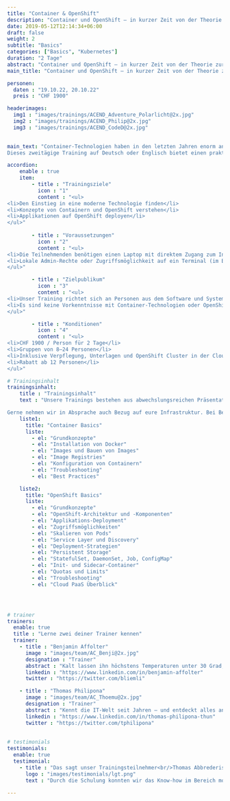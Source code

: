 ```yaml
---
title: "Container & OpenShift"
description: "Container und OpenShift – in kurzer Zeit von der Theorie zur Praxis."
date: 2019-05-12T12:14:34+06:00
draft: false
weight: 2
subtitle: "Basics"
categories: ["Basics", "Kubernetes"]
duration: "2 Tage"
abstract: "Container und OpenShift – in kurzer Zeit von der Theorie zur Praxis."
main_title: "Container und OpenShift – in kurzer Zeit von der Theorie zur Praxis."

personen: 
  daten : "19.10.22, 20.10.22"
  preis : "CHF 1900"

headerimages:
  img1 : "images/trainings/ACEND_Adventure_Polarlicht@2x.jpg"
  img2 : "images/trainings/ACEND_Philip@2x.jpg"
  img3 : "images/trainings/ACEND_CodeD@2x.jpg"
  

main_text: "Container-Technologien haben in den letzten Jahren enorm an Bedeutung gewonnen. Open­Shift bietet basierend auf diesen Technologien – unter anderem Kubernetes – eine umfassende und komfortable Container Plattform-Lösung.\n\n
Dieses zweitägige Training auf Deutsch oder Englisch bietet einen praktischen und klar verständlichen Einstieg in diese Open Source-Technologien. Unsere Trainer kommen aus der Praxis und sind erfahrene OpenShift Administratoren."

accordion:
    enable : true
    item:
        - title : "Trainingsziele"
          icon : "1"
          content : "<ul>
<li>Den Einstieg in eine moderne Technologie finden</li>
<li>Konzepte von Containern und OpenShift verstehen</li>
<li>Applikationen auf OpenShift deployen</li>
</ul>"
 
        - title : "Voraussetzungen"
          icon : "2"
          content : "<ul>
<li>Die Teilnehmenden benötigen einen Laptop mit direktem Zugang zum Internet</li>
<li>Lokale Admin-Rechte oder Zugriffsmöglichkeit auf ein Terminal (im Browser) sind zusätzlich nötig</li>
</ul>"

        - title : "Zielpublikum"
          icon : "3"
          content : "<ul>
<li>Unser Training richtet sich an Personen aus dem Software und System Engineering</li>
<li>Es sind keine Vorkenntnisse mit Container-Technologien oder OpenShift notwendig</li>
</ul>"

        - title : "Konditionen"
          icon : "4"
          content : "<ul>
<li>CHF 1900 / Person für 2 Tage</li>
<li>Gruppen von 8–24 Personen</li>
<li>Inklusive Verpflegung, Unterlagen und OpenShift Cluster in der Cloud</li>
<li>Rabatt ab 12 Personen</li>
</ul>"

# Trainingsinhalt
trainingsinhalt: 
    title : "Trainingsinhalt"
    text : "Unsere Trainings bestehen aus abwechslungsreichen Präsentationen und hands-on Labs, um deren Inhalt auf spannende Art und Weise zu übermitteln. 

Gerne nehmen wir in Absprache auch Bezug auf eure Infrastruktur. Bei Bedarf für weitere Inhalte können wir auf euren Wunsch hin Anpassungen vornehmen."
    liste1:
      title: "Container Basics"
      liste:
        - el: "Grundkonzepte"
        - el: "Installation von Docker"
        - el: "Images und Bauen von Images"
        - el: "Image Registries"
        - el: "Konfiguration von Containern"
        - el: "Troubleshooting"
        - el: "Best Practices"

    liste2:
      title: "OpenShift Basics"
      liste:
        - el: "Grundkonzepte"
        - el: "OpenShift-Architektur und -Komponenten"
        - el: "Applikations-Deployment"
        - el: "Zugriffsmöglichkeiten"
        - el: "Skalieren von Pods"
        - el: "Service Layer und Discovery"
        - el: "Deployment-Strategien"
        - el: "Persistent Storage"
        - el: "StatefulSet, DaemonSet, Job, ConfigMap"
        - el: "Init- und Sidecar-Container"
        - el: "Quotas und Limits"
        - el: "Troubleshooting"
        - el: "Cloud PaaS Überblick"




# trainer
trainers:
  enable: true
  title : "Lerne zwei deiner Trainer kennen"
  trainer:
    - title : "Benjamin Affolter"
      image : "images/team/AC_Benji@2x.jpg"
      designation : "Trainer"
      abstract : "Kalt lassen ihn höchstens Temperaturen unter 30 Grad, nicht aber neue Technologien oder die Bedürfnisse von Trainings-Teilnehmenden."
      linkedin : "https://www.linkedin.com/in/benjamin-affolter"
      twitter : "https://twitter.com/bliemli"

    - title : "Thomas Philipona"
      image : "images/team/AC_Thoemu@2x.jpg"
      designation : "Trainer"
      abstract : "Kennt die IT-Welt seit Jahren – und entdeckt alles andere auf seinem Drahtesel."
      linkedin : "https://www.linkedin.com/in/thomas-philipona-thun"
      twitter : "https://twitter.com/tphilipona"
      
      
# testimonials
testimonials:
  enable: true
  testimonial:
    - title : "Das sagt unser Trainingsteilnehmer<br/>Thomas Abbrederis, Vaduz"
      logo : "images/testimonials/lgt.png"
      text : "Durch die Schulung konnten wir das Know-how im Bereich moderner Container Technologie praxisnah mit der zur Verfügung gestellten Openshift Plattform vertiefen. Durch die sehr kompetenten Trainer konnte der Respekt vor den neuen Container Technologien reduziert werden und damit den Schulungsteilnehmern für die Zukunft eine sehr gute Basis gelegt werden."
      
---
```

